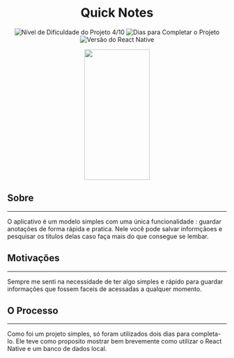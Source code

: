 <h1 align="center"> Quick Notes </h1>


<div align="center">

![Nível de Dificuldade do Projeto 4/10](https://img.shields.io/badge/App%20Level-4%2F10-blue)
![Dias para Completar o Projeto](https://img.shields.io/badge/Days-2-blue)
![Versão do React Native](https://img.shields.io/badge/React%20Version-64.0-blue)


<img src="./doc/img/Quick%20Notes%20Gif.gif" width="150" height="300"/>

</div>


## Sobre

---

O aplicativo é um modelo simples com uma única funcionalidade : guardar anotações de forma rápida e pratica. Nele você pode salvar informçãoes e pesquisar os titulos delas caso faça mais do que consegue se lembar.


## Motivações

---

Sempre me senti na necessidade de ter algo simples e rápido para guardar informações que fossem faceis de acessadas a qualquer momento.

## O Processo

---

Como foi um projeto simples, só foram utilizados dois dias para completa-lo. Ele teve como proposito mostrar bem brevemente como utilizar o React Native e um banco de dados local.
